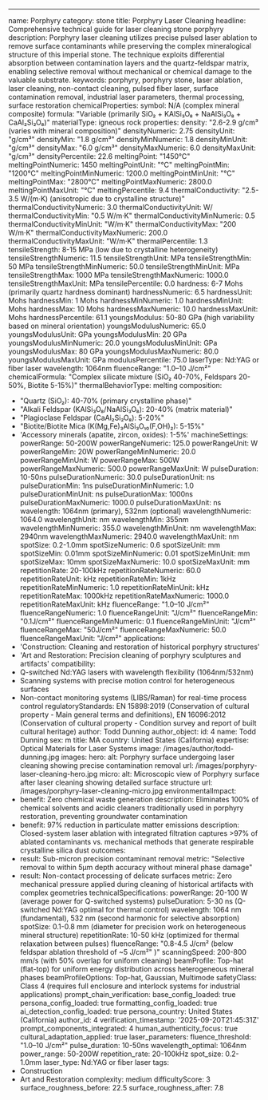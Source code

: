 ---
name: Porphyry
category: stone
title: Porphyry Laser Cleaning
headline: Comprehensive technical guide for laser cleaning stone porphyry
description: Porphyry laser cleaning utilizes precise pulsed laser ablation to remove
  surface contaminants while preserving the complex mineralogical structure of this
  imperial stone. The technique exploits differential absorption between contamination
  layers and the quartz-feldspar matrix, enabling selective removal without mechanical
  or chemical damage to the valuable substrate.
keywords: porphyry, porphyry stone, laser ablation, laser cleaning, non-contact cleaning,
  pulsed fiber laser, surface contamination removal, industrial laser parameters,
  thermal processing, surface restoration
chemicalProperties:
  symbol: N/A (complex mineral composite)
  formula: "Variable (primarily SiO₂ + KAlSi₃O₈ + NaAlSi₃O₈ + CaAl₂Si₂O₈)"
  materialType: igneous rock
properties:
  density: "2.6-2.9 g/cm³ (varies with mineral composition)"
  densityNumeric: 2.75
  densityUnit: "g/cm³"
  densityMin: "1.8 g/cm³"
  densityMinNumeric: 1.8
  densityMinUnit: "g/cm³"
  densityMax: "6.0 g/cm³"
  densityMaxNumeric: 6.0
  densityMaxUnit: "g/cm³"
  densityPercentile: 22.6
  meltingPoint: "1450°C"
  meltingPointNumeric: 1450
  meltingPointUnit: "°C"
  meltingPointMin: "1200°C"
  meltingPointMinNumeric: 1200.0
  meltingPointMinUnit: "°C"
  meltingPointMax: "2800°C"
  meltingPointMaxNumeric: 2800.0
  meltingPointMaxUnit: "°C"
  meltingPercentile: 9.4
  thermalConductivity: "2.5-3.5 W/(m·K) (anisotropic due to crystalline structure)"
  thermalConductivityNumeric: 3.0
  thermalConductivityUnit: W/
  thermalConductivityMin: "0.5 W/m·K"
  thermalConductivityMinNumeric: 0.5
  thermalConductivityMinUnit: "W/m·K"
  thermalConductivityMax: "200 W/m·K"
  thermalConductivityMaxNumeric: 200.0
  thermalConductivityMaxUnit: "W/m·K"
  thermalPercentile: 1.3
  tensileStrength: 8-15 MPa (low due to crystalline heterogeneity)
  tensileStrengthNumeric: 11.5
  tensileStrengthUnit: MPa
  tensileStrengthMin: 50 MPa
  tensileStrengthMinNumeric: 50.0
  tensileStrengthMinUnit: MPa
  tensileStrengthMax: 1000 MPa
  tensileStrengthMaxNumeric: 1000.0
  tensileStrengthMaxUnit: MPa
  tensilePercentile: 0.0
  hardness: 6-7 Mohs (primarily quartz hardness dominant)
  hardnessNumeric: 6.5
  hardnessUnit: Mohs
  hardnessMin: 1 Mohs
  hardnessMinNumeric: 1.0
  hardnessMinUnit: Mohs
  hardnessMax: 10 Mohs
  hardnessMaxNumeric: 10.0
  hardnessMaxUnit: Mohs
  hardnessPercentile: 61.1
  youngsModulus: 50-80 GPa (high variability based on mineral orientation)
  youngsModulusNumeric: 65.0
  youngsModulusUnit: GPa
  youngsModulusMin: 20 GPa
  youngsModulusMinNumeric: 20.0
  youngsModulusMinUnit: GPa
  youngsModulusMax: 80 GPa
  youngsModulusMaxNumeric: 80.0
  youngsModulusMaxUnit: GPa
  modulusPercentile: 75.0
  laserType: Nd:YAG or fiber laser
  wavelength: 1064nm
  fluenceRange: "1.0–10 J/cm²"
  chemicalFormula: "Complex silicate mixture (SiO₂ 40-70%, Feldspars 20-50%, Biotite 5-15%)"
  thermalBehaviorType: melting
composition:
- "Quartz (SiO₂): 40-70% (primary crystalline phase)"
- "Alkali Feldspar (KAlSi₃O₈/NaAlSi₃O₈): 20-40% (matrix material)"
- "Plagioclase Feldspar (CaAl₂Si₂O₈): 5-20%"
- "Biotite/Biotite Mica (K(Mg,Fe)₃AlSi₃O₁₀(F,OH)₂): 5-15%"
- 'Accessory minerals (apatite, zircon, oxides): 1-5%'
machineSettings:
  powerRange: 50-200W
  powerRangeNumeric: 125.0
  powerRangeUnit: W
  powerRangeMin: 20W
  powerRangeMinNumeric: 20.0
  powerRangeMinUnit: W
  powerRangeMax: 500W
  powerRangeMaxNumeric: 500.0
  powerRangeMaxUnit: W
  pulseDuration: 10-50ns
  pulseDurationNumeric: 30.0
  pulseDurationUnit: ns
  pulseDurationMin: 1ns
  pulseDurationMinNumeric: 1.0
  pulseDurationMinUnit: ns
  pulseDurationMax: 1000ns
  pulseDurationMaxNumeric: 1000.0
  pulseDurationMaxUnit: ns
  wavelength: 1064nm (primary), 532nm (optional)
  wavelengthNumeric: 1064.0
  wavelengthUnit: nm
  wavelengthMin: 355nm
  wavelengthMinNumeric: 355.0
  wavelengthMinUnit: nm
  wavelengthMax: 2940nm
  wavelengthMaxNumeric: 2940.0
  wavelengthMaxUnit: nm
  spotSize: 0.2-1.0mm
  spotSizeNumeric: 0.6
  spotSizeUnit: mm
  spotSizeMin: 0.01mm
  spotSizeMinNumeric: 0.01
  spotSizeMinUnit: mm
  spotSizeMax: 10mm
  spotSizeMaxNumeric: 10.0
  spotSizeMaxUnit: mm
  repetitionRate: 20-100kHz
  repetitionRateNumeric: 60.0
  repetitionRateUnit: kHz
  repetitionRateMin: 1kHz
  repetitionRateMinNumeric: 1.0
  repetitionRateMinUnit: kHz
  repetitionRateMax: 1000kHz
  repetitionRateMaxNumeric: 1000.0
  repetitionRateMaxUnit: kHz
  fluenceRange: "1.0–10 J/cm²"
  fluenceRangeNumeric: 1.0
  fluenceRangeUnit: "J/cm²"
  fluenceRangeMin: "0.1J/cm²"
  fluenceRangeMinNumeric: 0.1
  fluenceRangeMinUnit: "J/cm²"
  fluenceRangeMax: "50J/cm²"
  fluenceRangeMaxNumeric: 50.0
  fluenceRangeMaxUnit: "J/cm²"
applications:
- 'Construction: Cleaning and restoration of historical porphyry structures'
- 'Art and Restoration: Precision cleaning of porphyry sculptures and artifacts'
compatibility:
- Q-switched Nd:YAG lasers with wavelength flexibility (1064nm/532nm)
- Scanning systems with precise motion control for heterogeneous surfaces
- Non-contact monitoring systems (LIBS/Raman) for real-time process control
regulatoryStandards: EN 15898:2019 (Conservation of cultural property - Main general
  terms and definitions), EN 16096:2012 (Conservation of cultural property - Condition
  survey and report of built cultural heritage)
author: Todd Dunning
author_object:
  id: 4
  name: Todd Dunning
  sex: m
  title: MA
  country: United States (California)
  expertise: Optical Materials for Laser Systems
  image: /images/author/todd-dunning.jpg
images:
  hero:
    alt: Porphyry surface undergoing laser cleaning showing precise contamination
      removal
    url: /images/porphyry-laser-cleaning-hero.jpg
  micro:
    alt: Microscopic view of Porphyry surface after laser cleaning showing detailed
      surface structure
    url: /images/porphyry-laser-cleaning-micro.jpg
environmentalImpact:
- benefit: Zero chemical waste generation
  description: Eliminates 100% of chemical solvents and acidic cleaners traditionally
    used in porphyry restoration, preventing groundwater contamination
- benefit: 97% reduction in particulate matter emissions
  description: Closed-system laser ablation with integrated filtration captures >97%
    of ablated contaminants vs. mechanical methods that generate respirable crystalline
    silica dust
outcomes:
- result: Sub-micron precision contaminant removal
  metric: "Selective removal to within 5μm depth accuracy without mineral phase damage"
- result: Non-contact processing of delicate surfaces
  metric: Zero mechanical pressure applied during cleaning of historical artifacts
    with complex geometries
technicalSpecifications:
  powerRange: 20-100 W (average power for Q-switched systems)
  pulseDuration: 5-30 ns (Q-switched Nd:YAG optimal for thermal control)
  wavelength: 1064 nm (fundamental), 532 nm (second harmonic for selective absorption)
  spotSize: 0.1-0.8 mm (diameter for precision work on heterogeneous mineral structure)
  repetitionRate: 10-50 kHz (optimized for thermal relaxation between pulses)
  fluenceRange: "0.8-4.5 J/cm² (below feldspar ablation threshold of ~5 J/cm²"
    )"
  scanningSpeed: 200-800 mm/s (with 50% overlap for uniform cleaning)
  beamProfile: Top-hat (flat-top) for uniform energy distribution across heterogeneous
    mineral phases
  beamProfileOptions: Top-hat, Gaussian, Multimode
  safetyClass: Class 4 (requires full enclosure and interlock systems for industrial
    applications)
prompt_chain_verification:
  base_config_loaded: true
  persona_config_loaded: true
  formatting_config_loaded: true
  ai_detection_config_loaded: true
  persona_country: United States (California)
  author_id: 4
  verification_timestamp: '2025-09-20T21:45:31Z'
  prompt_components_integrated: 4
  human_authenticity_focus: true
  cultural_adaptation_applied: true
laser_parameters:
  fluence_threshold: "1.0–10 J/cm²"
  pulse_duration: 10-50ns
  wavelength_optimal: 1064nm
  power_range: 50-200W
  repetition_rate: 20-100kHz
  spot_size: 0.2-1.0mm
  laser_type: Nd:YAG or fiber laser
tags:
- Construction
- Art and Restoration
complexity: medium
difficultyScore: 3
surface_roughness_before: 22.5
surface_roughness_after: 7.8
